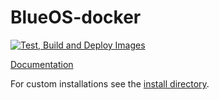 # BlueOS-docker
[![Test, Build and Deploy Images](https://github.com/bluerobotics/BlueOS-docker/actions/workflows/test-and-deploy.yml/badge.svg)](https://github.com/bluerobotics/BlueOS-docker/actions/workflows/test-and-deploy.yml)

[Documentation](https://docs.bluerobotics.com/ardusub-zola/software/onboard/)

For custom installations see the [install directory](install).
